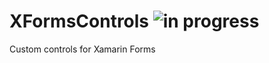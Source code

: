 # XFormsControls ![in progress](https://img.shields.io/badge/master-in%20progress-yellow.svg)
Custom controls for Xamarin Forms
